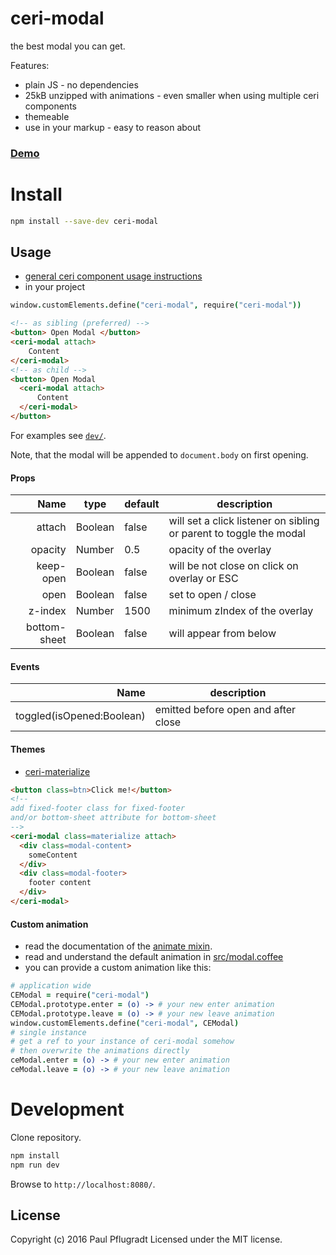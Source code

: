 # ceri-modal

the best modal you can get.

Features:
- plain JS - no dependencies
- 25kB unzipped with animations - even smaller when using multiple ceri components
- themeable
- use in your markup - easy to reason about


### [Demo](https://ceri-comps.github.io/ceri-modal)

# Install

```sh
npm install --save-dev ceri-modal
```

## Usage
- [general ceri component usage instructions](https://github.com/cerijs/ceri#i-want-to-use-a-component-built-with-ceri)
- in your project
```coffee
window.customElements.define("ceri-modal", require("ceri-modal"))
```
```html
<!-- as sibling (preferred) -->
<button> Open Modal </button>
<ceri-modal attach>
    Content
</ceri-modal>
<!-- as child -->
<button> Open Modal 
  <ceri-modal attach>
      Content
  </ceri-modal>
</button>
```

For examples see [`dev/`](dev/).

Note, that the modal will be appended to `document.body` on first opening.

#### Props
Name | type | default | description
---:| --- | ---| ---
attach | Boolean | false | will set a click listener on sibling or parent to toggle the modal
opacity | Number | 0.5 | opacity of the overlay
keep-open | Boolean | false | will be not close on click on overlay or ESC
open | Boolean | false | set to open / close
z-index | Number | 1500 | minimum zIndex of the overlay
bottom-sheet | Boolean | false | will appear from below


#### Events
Name |  description
---:| ---
toggled(isOpened:Boolean) | emitted before open and after close

#### Themes
- [ceri-materialize](https://github.com/ceri-comps/ceri-materialize)
```html
<button class=btn>Click me!</button>
<!-- 
add fixed-footer class for fixed-footer 
and/or bottom-sheet attribute for bottom-sheet
-->
<ceri-modal class=materialize attach> 
  <div class=modal-content>
    someContent
  </div>
  <div class=modal-footer>
    footer content
  </div>
</ceri-modal>
```

#### Custom animation
- read the documentation of the [animate mixin](https://github.com/cerijs/ceri#animate).
- read and understand the default animation in [src/modal.coffee](src/modal.coffee)
- you can provide a custom animation like this:
```coffee
# application wide
CEModal = require("ceri-modal")
CEModal.prototype.enter = (o) -> # your new enter animation
CEModal.prototype.leave = (o) -> # your new leave animation
window.customElements.define("ceri-modal", CEModal)
# single instance
# get a ref to your instance of ceri-modal somehow
# then overwrite the animations directly
ceModal.enter = (o) -> # your new enter animation
ceModal.leave = (o) -> # your new leave animation
```

# Development
Clone repository.
```sh
npm install
npm run dev
```
Browse to `http://localhost:8080/`.

## License
Copyright (c) 2016 Paul Pflugradt
Licensed under the MIT license.
